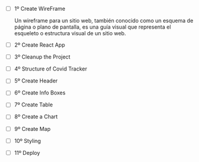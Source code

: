 - [ ] 1º Create WireFrame
 
    Un wireframe para un sitio web, también conocido como un esquema de página o plano de pantalla, es una guía visual que representa     el esqueleto o estructura visual de un sitio web.

- [ ] 2º Create React App

- [ ] 3º Cleanup the Project

- [ ] 4º Structure of Covid Tracker

- [ ] 5º Create Header

- [ ] 6º Create Info Boxes 

- [ ] 7º Create Table 

- [ ] 8º Create a Chart

- [ ] 9º Create Map

- [ ] 10º Styling

- [ ] 11º Deploy

